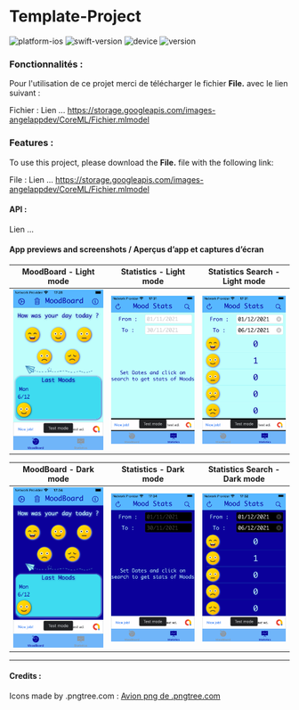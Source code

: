 # Template-Project

![platform-ios](https://img.shields.io/badge/platform-iOS--iPadOS-lightgrey.svg) ![swift-version](https://img.shields.io/badge/swift-5.5-red.svg) ![device](https://img.shields.io/badge/Device-iPhone--iPad-green)
![version](https://img.shields.io/badge/Version-1.0-blue)

### Fonctionnalités :

Pour l'utilisation de ce projet merci de télécharger le fichier **File.** avec le lien suivant :

Fichier :
Lien ... https://storage.googleapis.com/images-angelappdev/CoreML/Fichier.mlmodel

### Features :

To use this project, please download the **File.** file with the following link:

File :
Lien ... https://storage.googleapis.com/images-angelappdev/CoreML/Fichier.mlmodel


#### API :

Lien ... 

#### App previews and screenshots / Aperçus d’app et captures d’écran

| MoodBoard - Light mode | Statistics - Light mode | Statistics Search - Light mode |
| -------- | ------------- | ------------- |
|![MoodBoard Light](source/images/MoodBoardLight.png) |![Statistics Empty Light](source/images/StatisticsEmptyLight.png) |![Statistics Search Light](source/images/StatisticsSearchLight.png) |

| MoodBoard - Dark mode | Statistics - Dark mode | Statistics Search - Dark mode |
| -------- | ------------- | ------------- |
|![MoodBoard Dark](source/images/MoodBoardDark.png) |![Statistics Empty Dark](source/images/StatisticsEmptyDark.png) |![Statistics Search Dark](source/images/StatisticsSearchDark.png) |

---

#### Credits :

Icons made by .pngtree.com : [Avion png de .pngtree.com ](https://.pngtree.com/so/Avion)

